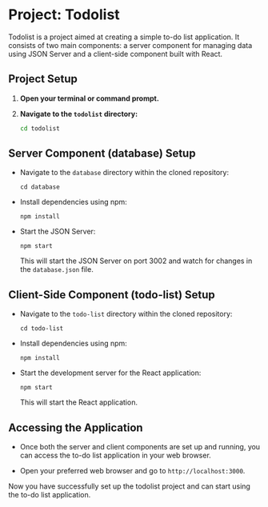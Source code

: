 # Project: Todolist

Todolist is a project aimed at creating a simple to-do list application. It consists of two main components: a server component for managing data using JSON Server and a client-side component built with React.

## Project Setup

1. **Open your terminal or command prompt.**

2. **Navigate to the `todolist` directory:**
   ```bash
   cd todolist
   ```

## Server Component (database) Setup

- Navigate to the `database` directory within the cloned repository:
  ```
  cd database
  ```
- Install dependencies using npm:
  ```
  npm install
  ```
- Start the JSON Server:
  ```
  npm start
  ```
  This will start the JSON Server on port 3002 and watch for changes in the `database.json` file.

## Client-Side Component (todo-list) Setup

- Navigate to the `todo-list` directory within the cloned repository:
  ```
  cd todo-list
  ```
- Install dependencies using npm:
  ```
  npm install
  ```
- Start the development server for the React application:
  ```
  npm start
  ```
  This will start the React application.

## Accessing the Application

- Once both the server and client components are set up and running, you can access the to-do list application in your web browser.

- Open your preferred web browser and go to `http://localhost:3000`.

Now you have successfully set up the todolist project and can start using the to-do list application.
